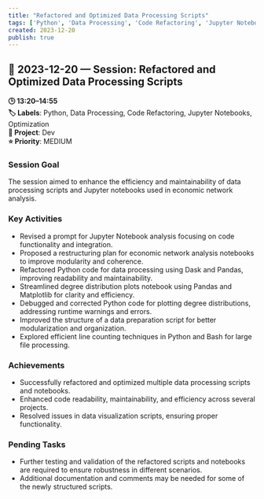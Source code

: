```yaml
---
title: "Refactored and Optimized Data Processing Scripts"
tags: ['Python', 'Data Processing', 'Code Refactoring', 'Jupyter Notebooks', 'Optimization']
created: 2023-12-20
publish: true
---
```


## 📅 2023-12-20 — Session: Refactored and Optimized Data Processing Scripts

**🕒 13:20–14:55**  
**🏷️ Labels**: Python, Data Processing, Code Refactoring, Jupyter Notebooks, Optimization  
**📂 Project**: Dev  
**⭐ Priority**: MEDIUM  


### Session Goal
The session aimed to enhance the efficiency and maintainability of data processing scripts and Jupyter notebooks used in economic network analysis.

### Key Activities
- Revised a prompt for Jupyter Notebook analysis focusing on code functionality and integration.
- Proposed a restructuring plan for economic network analysis notebooks to improve modularity and coherence.
- Refactored Python code for data processing using Dask and Pandas, improving readability and maintainability.
- Streamlined degree distribution plots notebook using Pandas and Matplotlib for clarity and efficiency.
- Debugged and corrected Python code for plotting degree distributions, addressing runtime warnings and errors.
- Improved the structure of a data preparation script for better modularization and organization.
- Explored efficient line counting techniques in Python and Bash for large file processing.

### Achievements
- Successfully refactored and optimized multiple data processing scripts and notebooks.
- Enhanced code readability, maintainability, and efficiency across several projects.
- Resolved issues in data visualization scripts, ensuring proper functionality.

### Pending Tasks
- Further testing and validation of the refactored scripts and notebooks are required to ensure robustness in different scenarios.
- Additional documentation and comments may be needed for some of the newly structured scripts.
